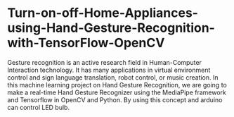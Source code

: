 # Turn-on-off-Home-Appliances-using-Hand-Gesture-Recognition-with-TensorFlow-OpenCV

Gesture recognition is an active research field in Human-Computer Interaction technology. It has many applications in virtual environment control and sign language translation, robot control, or music creation. In this machine learning project on Hand Gesture Recognition, we are going to make a real-time Hand Gesture Recognizer using the MediaPipe framework and Tensorflow in OpenCV and Python.
By using this concept and arduino can control LED bulb. 

